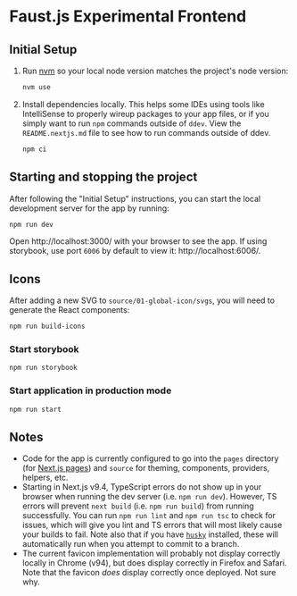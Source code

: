 # Faust.js Experimental Frontend

## Initial Setup

1. Run [nvm](https://github.com/nvm-sh/nvm) so your local node version matches the project's node version:
    ```bash
    nvm use
    ```

1. Install dependencies locally. This helps some IDEs using tools like IntelliSense to properly wireup packages to your app files,
   or if you simply want to run `npm` commands outside of `ddev`.
   View the `README.nextjs.md` file to see how to run commands outside of ddev.
    ```bash
    npm ci
    ```

## Starting and stopping the project

After following the "Initial Setup" instructions, you can start the local development server for the app by running:
```bash
npm run dev
```
Open http://localhost:3000/ with your browser to see the app. If using storybook, use port `6006` by default to view it: http://localhost:6006/.

## Icons
After adding a new SVG to `source/01-global-icon/svgs`, you will need to
generate the React components:
```bash
npm run build-icons
```

### Start storybook
```bash
npm run storybook
```

### Start application in production mode

```bash
npm run start
```

## Notes

* Code for the app is currently configured to go into the `pages` directory (for [Next.js pages](https://nextjs.org/docs/basic-features/pages)) and `source` for theming, components, providers, helpers, etc.
* Starting in Next.js v9.4, TypeScript errors do not show up in your browser when running the dev server (i.e. `npm run dev`). However, TS errors will prevent `next build` (i.e. `npm run build`) from running successfully. You can run `npm run lint` and `npm run tsc` to check for issues, which will give you lint and TS errors that will most likely cause your builds to fail. Note also that if you have [`husky`](https://typicode.github.io/husky/#/) installed, these will automatically run when you attempt to commit to a branch.
* The current favicon implementation will probably not display correctly locally in Chrome (v94), but does display correctly in Firefox and Safari. Note that the favicon _does_ display correctly once deployed. Not sure why.

